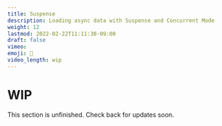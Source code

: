 ```yaml
---
title: Suspense
description: Loading async data with Suspense and Concurrent Mode
weight: 12
lastmod: 2022-02-22T11:11:30-09:00
draft: false
vimeo: 
emoji: 🧪
video_length: wip
---
```


# WIP

This section is unfinished. Check back for updates soon.